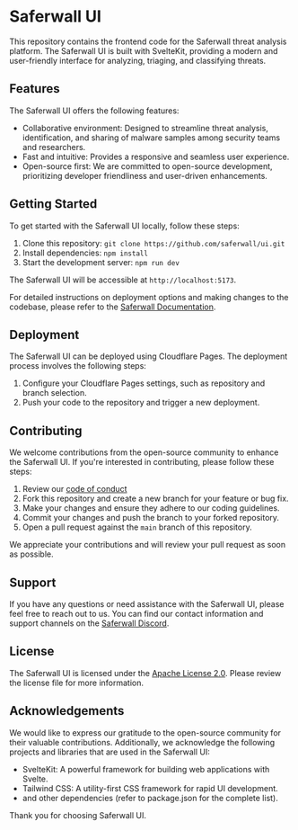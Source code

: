 # Saferwall UI

This repository contains the frontend code for the Saferwall threat analysis platform. 
The Saferwall UI is built with SvelteKit, providing a modern and user-friendly interface for analyzing, triaging, and classifying threats.

## Features

The Saferwall UI offers the following features:

- Collaborative environment: Designed to streamline threat analysis, identification, and sharing of malware samples among security teams and researchers.
- Fast and intuitive: Provides a responsive and seamless user experience.
- Open-source first: We are committed to open-source development, prioritizing developer friendliness and user-driven enhancements.

## Getting Started

To get started with the Saferwall UI locally, follow these steps:

1. Clone this repository: `git clone https://github.com/saferwall/ui.git`
2. Install dependencies: `npm install`
3. Start the development server: `npm run dev`

The Saferwall UI will be accessible at `http://localhost:5173`.

For detailed instructions on deployment options and making changes to the codebase, please refer to the [Saferwall Documentation](https://github.com/saferwall/docs).

## Deployment

The Saferwall UI can be deployed using Cloudflare Pages. The deployment process involves the following steps:

1. Configure your Cloudflare Pages settings, such as repository and branch selection.
2. Push your code to the repository and trigger a new deployment.

## Contributing

We welcome contributions from the open-source community to enhance the Saferwall UI. If you're interested in contributing, please follow these steps:

1. Review our [code of conduct](https://github.com/saferwall/saferwall/blob/main/CODE_OF_CONDUCT.md)
2. Fork this repository and create a new branch for your feature or bug fix.
3. Make your changes and ensure they adhere to our coding guidelines.
4. Commit your changes and push the branch to your forked repository.
5. Open a pull request against the `main` branch of this repository.

We appreciate your contributions and will review your pull request as soon as possible.

## Support

If you have any questions or need assistance with the Saferwall UI, please feel free to reach out to us. You can find our contact information and support channels on the [Saferwall Discord](https://discord.gg/znPXTbQq).

## License

The Saferwall UI is licensed under the [Apache License 2.0](LICENSE). Please review the license file for more information.

## Acknowledgements

We would like to express our gratitude to the open-source community for their valuable contributions. Additionally, we acknowledge the following projects and libraries that are used in the Saferwall UI:

- SvelteKit: A powerful framework for building web applications with Svelte.
- Tailwind CSS: A utility-first CSS framework for rapid UI development.
- and other dependencies (refer to package.json for the complete list).

Thank you for choosing Saferwall UI.
